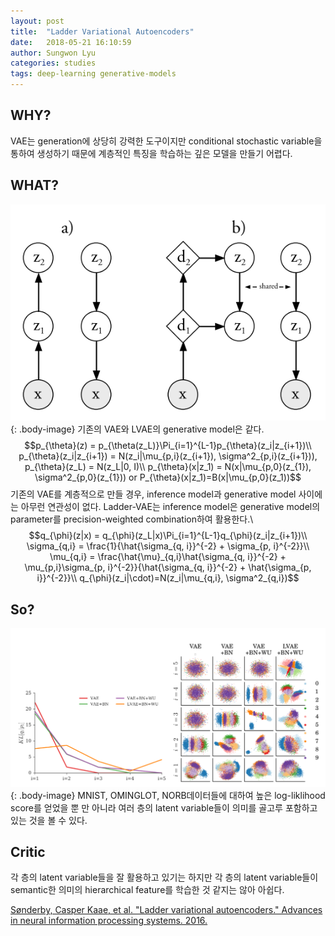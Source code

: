 ```yaml
---
layout: post
title:  "Ladder Variational Autoencoders"
date:   2018-05-21 16:10:59
author: Sungwon Lyu
categories: studies
tags: deep-learning generative-models
---
```

## WHY? 
VAE는 generation에 상당히 강력한 도구이지만 conditional stochastic variable을 통하여 생성하기 때문에 계층적인 특징을 학습하는 깊은 모델을 만들기 어렵다. 

## WHAT?
![image](/assets/images/lvae1.png){: .body-image}
기존의 VAE와 LVAE의 generative model은 같다. 
$$p_{\theta}(z) = p_{\theta(z_L)}\Pi_{i=1}^{L-1}p_{\theta}(z_i|z_{i+1})\\
p_{\theta}(z_i|z_{i+1}) = N(z_i|\mu_{p,i}(z_{i+1}), \sigma^2_{p,i}(z_{i+1})), p_{\theta}(z_L) = N(z_L|0, I)\\
p_{\theta}(x|z_1) = N(x|\mu_{p,0}(z_{1}), \sigma^2_{p,0}(z_{1})) or P_{\theta}(x|z_1)=B(x|\mu_{p,0}(z_1))$$
기존의 VAE를 계층적으로 만들 경우, inference model과 generative model 사이에는 아무런 연관성이 없다. Ladder-VAE는 inference model은 generative model의 parameter를 precision-weighted combination하여 활용한다.\\
$$q_{\phi}(z|x) = q_{\phi}(z_L|x)\Pi_{i=1}^{L-1}q_{\phi}(z_i|z_{i+1})\\
\sigma_{q,i} = \frac{1}{\hat{\sigma_{q, i}}^{-2} + \sigma_{p, i}^{-2}}\\
\mu_{q,i} = \frac{\hat{\mu}_{q,i}\hat{\sigma_{q, i}}^{-2} + \mu_{p,i}\sigma_{p, i}^{-2}}{\hat{\sigma_{q, i}}^{-2} + \hat{\sigma_{p, i}}^{-2}}\\
q_{\phi}(z_i|\cdot)=N(z_i|\mu_{q,i}, \sigma^2_{q,i})$$

## So?
![image](/assets/images/lvae2.png){: .body-image}
MNIST, OMINGLOT, NORB데이터들에 대하여 높은 log-liklihood score를 얻었을 뿐 만 아니라 여러 층의 latent variable들이 의미를 골고루 포함하고 있는 것을 볼 수 있다. 

## Critic
각 층의 latent variable들을 잘 활용하고 있기는 하지만 각 층의 latent variable들이 semantic한 의미의 hierarchical feature를 학습한 것 같지는 않아 아쉽다. 

[Sønderby, Casper Kaae, et al. "Ladder variational autoencoders." Advances in neural information processing systems. 2016.](http://papers.nips.cc/paper/6275-ladder-variational-autoencoders)
